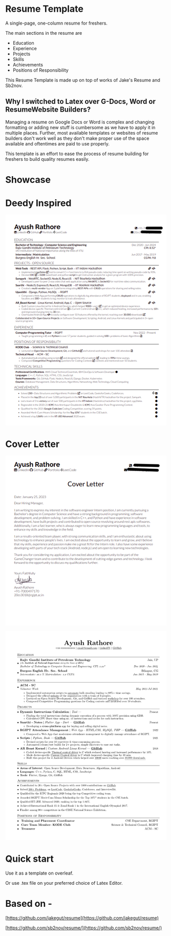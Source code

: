 # Resume Template

A single-page, one-column resume for freshers.

The main sections in the resume are

- Education
- Experience
- Projects
- Skills
- Achievements
- Positions of Responsibility

This Resume Template is made up on top of works of Jake's Resume and Sb2nov.

## Why I switched to Latex over G-Docs, Word or ResumeWebsite Builders?

Managing a resume on Google Docs or Word is complex and changing formatting or adding new stuff is cumbersome as we have to apply it in multiple places. Further, most available templates or websites of resume builders don't work well as they don't make proper use of the space available and oftentimes are paid to use properly.

This template is an effort to ease the process of resume building for freshers to build quality resumes easily.

# Showcase

# Deedy Inspired

![Untitled](img/deedy.png)

# Cover Letter

![Untitled](img/cover.png)

![Untitled](img/old.jpeg)

# **Quick start**

Use it as a template on overleaf.

Or use .tex file on your preferred choice of Latex Editor.

# Based on -

[https://github.com/jakegut/resume](https://github.com/jakegut/resume)

[https://github.com/sb2nov/resume/](https://github.com/sb2nov/resume/)
